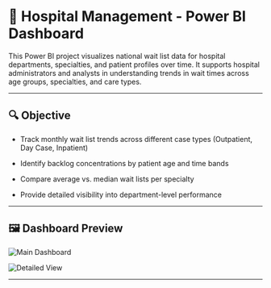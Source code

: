 # 🏥 Hospital Management  - Power BI Dashboard
This Power BI project visualizes national wait list data for hospital departments, specialties, and patient profiles over time. It supports hospital administrators and analysts in understanding trends in wait times across age groups, specialties, and care types.

--- 
## 🔍 Objective

- Track monthly wait list trends across different case types (Outpatient, Day Case, Inpatient)

- Identify backlog concentrations by patient age and time bands

- Compare average vs. median wait lists per specialty

- Provide detailed visibility into department-level performance

---

## 🖼️ Dashboard Preview

![Main Dashboard](<Hospital MAnagement 1 png.png>)

![Detailed View](<Hospital Management 2 png.png>)

--- 
